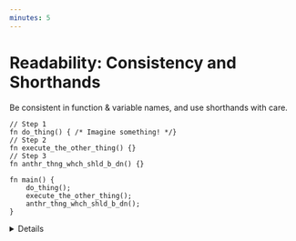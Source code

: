 ```yaml
---
minutes: 5
---
```


# Readability: Consistency and Shorthands

Be consistent in function & variable names, and use shorthands with care.

```rust,editable
// Step 1
fn do_thing() { /* Imagine something! */}
// Step 2
fn execute_the_other_thing() {}
// Step 3
fn anthr_thng_whch_shld_b_dn() {}

fn main() {
    do_thing();
    execute_the_other_thing();
    anthr_thng_whch_shld_b_dn();
}
```

<details>

- Aim to be consistent in how things are named and abbreviated.

- Shorthands should be used with care, and consistent across a codebase when
  used.

- This example shows three functions that all do "something." Yet each one of
  them has a different naming scheme.

- Ask: Imagine what the domain should be for these three functions.

- Ask: How should they be renamed?

</details>
